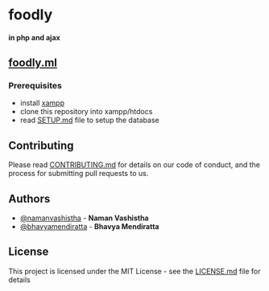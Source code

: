 # foodly

#### in php and ajax

## [foodly.ml](http://foodly.ml/)

### Prerequisites
- install [xampp](https://www.apachefriends.org/download.html)
- clone this repository into xampp/htdocs
- read [SETUP.md](https://github.com/namanvashistha/foodly/blob/master/setup.md) file to setup the database

## Contributing

Please read [CONTRIBUTING.md](https://github.com/namanvashistha/foodly/blob/master/CONTRIBUTING.md) for details on our code of conduct, and the process for submitting pull requests to us.

## Authors

- [@namanvashistha](https://github.com/namanvashistha) - **Naman Vashistha**
- [@bhavyamendiratta](https://github.com/bhavyamendiratta) - **Bhavya Mendiratta** 

## License

This project is licensed under the MIT License - see the [LICENSE.md](https://github.com/namanvashistha/foodly/blob/master/LICENSE) file for details
 
